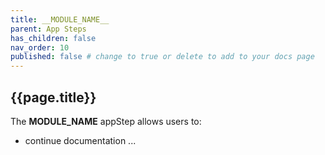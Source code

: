 ```yaml
---
title: __MODULE_NAME__
parent: App Steps
has_children: false
nav_order: 10
published: false # change to true or delete to add to your docs page
---
```


## {{page.title}}

The **__MODULE_NAME__** appStep allows users to:

- continue documentation ...
